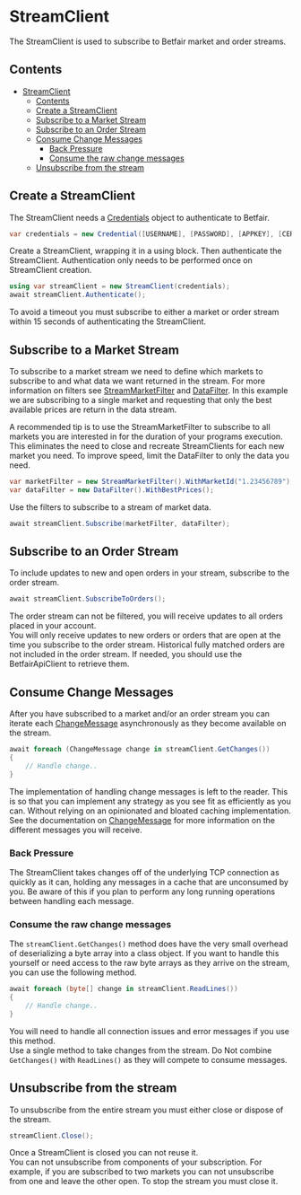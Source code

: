 # StreamClient
The StreamClient is used to subscribe to Betfair market and order streams.

## Contents
- [StreamClient](#streamclient)
	- [Contents](#contents)
	- [Create a StreamClient](#create-a-streamclient)
	- [Subscribe to a Market Stream](#subscribe-to-a-market-stream)
	- [Subscribe to an Order Stream](#subscribe-to-an-order-stream)
	- [Consume Change Messages](#consume-change-messages)
		- [Back Pressure](#back-pressure)
		- [Consume the raw change messages](#consume-the-raw-change-messages)
	- [Unsubscribe from the stream](#unsubscribe-from-the-stream)

## Create a StreamClient
The StreamClient needs a [Credentials](/docs/Authentication.md) object to authenticate to Betfair.
```csharp
var credentials = new Credential([USERNAME], [PASSWORD], [APPKEY], [CERT]);
```

Create a StreamClient, wrapping it in a using block. Then authenticate the StreamClient. Authentication only needs to be performed once on StreamClient creation.
```csharp
using var streamClient = new StreamClient(credentials);
await streamClient.Authenticate();
```

To avoid a timeout you must subscribe to either a market or order stream within 15 seconds of authenticating the StreamClient.

## Subscribe to a Market Stream
To subscribe to a market stream we need to define which markets to subscribe to and what data we want returned in the stream. For more information on filters see [StreamMarketFilter](/docs/StreamMarketFilter.md) and [DataFilter](/docs/MarketFilter.md). In this example we are subscribing to a single market and requesting that only the best available prices are return in the data stream.

A recommended tip is to use the StreamMarketFilter to subscribe to all markets you are interested in for the duration of your programs execution. This eliminates the need to close and recreate StreamClients for each new market you need. To improve speed, limit the DataFilter to only the data you need. 
```csharp
var marketFilter = new StreamMarketFilter().WithMarketId("1.23456789");
var dataFilter = new DataFilter().WithBestPrices();
```

Use the filters to subscribe to a stream of market data.
```csharp
await streamClient.Subscribe(marketFilter, dataFilter);
```

## Subscribe to an Order Stream
To include updates to new and open orders in your stream, subscribe to the order stream.
```csharp
await streamClient.SubscribeToOrders();
```
The order stream can not be filtered, you will receive updates to all orders placed in your account.  
You will only receive updates to new orders or orders that are open at the time you subscribe to the order stream. Historical fully matched orders are not included in the order stream. If needed, you should use the BetfairApiClient to retrieve them. 

## Consume Change Messages
After you have subscribed to a market and/or an order stream you can iterate each [ChangeMessage](/docs/ChangeMessage.md) asynchronously as they become available on the stream. 
```csharp
await foreach (ChangeMessage change in streamClient.GetChanges())
{
	// Handle change..
}
```
The implementation of handling change messages is left to the reader. This is so that you can implement any strategy as you see fit as efficiently as you can. Without relying on an opinionated and bloated caching implementation. See the documentation on [ChangeMessage](/docs/ChangeMessage.md) for more information on the different messages you will receive.

### Back Pressure
The StreamClient takes changes off of the underlying TCP connection as quickly as it can, holding any messages in a cache that are unconsumed by you. Be aware of this if you plan to perform any long running operations between handling each message.

### Consume the raw change messages
The ```streamClient.GetChanges()``` method does have the very small overhead of deserializing a byte array into a class object. If you want to handle this yourself or need access to the raw byte arrays as they arrive on the stream, you can use the following method.
```csharp
await foreach (byte[] change in streamClient.ReadLines())
{
	// Handle change..
}
```
You will need to handle all connection issues and error messages if you use this method.  
Use a single method to take changes from the stream. Do Not combine ```GetChanges()``` with ```ReadLines()``` as they will compete to consume messages.

## Unsubscribe from the stream
To unsubscribe from the entire stream you must either close or dispose of the stream.
```csharp
streamClient.Close();
```
Once a StreamClient is closed you can not reuse it.  
You can not unsubscribe from components of your subscription. For example, if you are subscribed to two markets you can not unsubscribe from one and leave the other open. To stop the stream you must close it. 